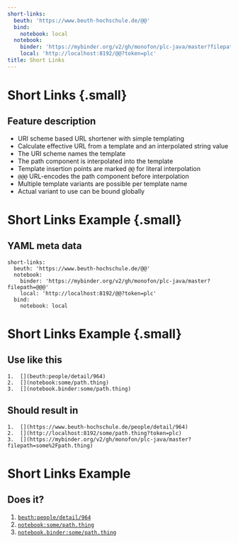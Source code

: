 ```yaml
---
short-links:
  beuth: 'https://www.beuth-hochschule.de/@@'
  bind:
    notebook: local
  notebook:
    binder: 'https://mybinder.org/v2/gh/monofon/plc-java/master?filepath=@@@'
    local: 'http://localhost:8192/@@?token=plc'
title: Short Links
---
```

# Short Links {.small}

## Feature description

-   URI scheme based URL shortener with simple templating
-   Calculate effective URL from a template and an interpolated string value
-   The URI scheme names the template
-   The path component is interpolated into the template
-   Template insertion points are marked `@@` for literal interpolation
-   `@@@` URL-encodes the path component before interpolation
-   Multiple template variants are possible per template name
-   Actual variant to use can be bound globally

# Short Links Example {.small}

## YAML meta data

``` {.yaml}
short-links:
  beuth: 'https://www.beuth-hochschule.de/@@'
  notebook:
    binder: 'https://mybinder.org/v2/gh/monofon/plc-java/master?filepath=@@@'
    local: 'http://localhost:8192/@@?token=plc'
  bind:
    notebook: local
```

# Short Links Example {.small}

## Use like this

``` {.markdown}
1.  [](beuth:people/detail/964)
2.  [](notebook:some/path.thing)
3.  [](notebook.binder:some/path.thing)
```

## Should result in

``` {.markdown}
1.  [](https://www.beuth-hochschule.de/people/detail/964)
2.  [](http://localhost:8192/some/path.thing?token=plc)
3.  [](https://mybinder.org/v2/gh/monofon/plc-java/master?filepath=some%2Fpath.thing)
```

# Short Links Example

## Does it?

1.  [`beuth:people/detail/964`](beuth:people/detail/964)
2.  [`notebook:some/path.thing`](notebook:some/path.thing)
3.  [`notebook.binder:some/path.thing`](notebook.binder:some/path.thing)